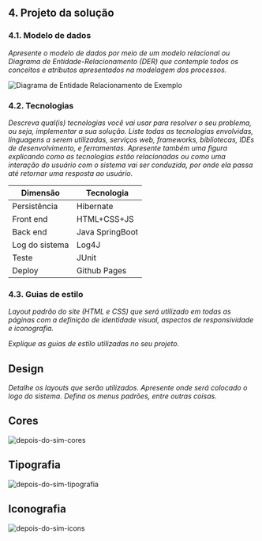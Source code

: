 ## 4. Projeto da solução

### 4.1. Modelo de dados

_Apresente o modelo de dados por meio de um modelo relacional ou Diagrama de Entidade-Relacionamento (DER) que contemple todos os conceitos e atributos apresentados na modelagem dos processos._ 

![Diagrama de Entidade Relacionamento de Exemplo](images/MER_atualizado.png "Diagrama de Entidade Relacionamento de Exemplo")

### 4.2. Tecnologias

_Descreva qual(is) tecnologias você vai usar para resolver o seu problema, ou seja, implementar a sua solução. Liste todas as tecnologias envolvidas, linguagens a serem utilizadas, serviços web, frameworks, bibliotecas, IDEs de desenvolvimento, e ferramentas. Apresente também uma figura explicando como as tecnologias estão relacionadas ou como uma interação do usuário com o sistema vai ser conduzida, por onde ela passa até retornar uma resposta ao usuário._

| **Dimensão**   | **Tecnologia**  |
| ---            | ---             |
| Persistência   | Hibernate       |
| Front end      | HTML+CSS+JS     |
| Back end       | Java SpringBoot |
| Log do sistema | Log4J           |
| Teste          | JUnit           |
| Deploy         | Github Pages    |


### 4.3. Guias de estilo

_Layout padrão do site (HTML e CSS) que será utilizado em todas as páginas com a definição de identidade visual, aspectos de responsividade e iconografia._

_Explique as guias de estilo utilizadas no seu projeto._

## Design

_Detalhe os layouts que serão utilizados. Apresente onde será colocado o logo do sistema. Defina os menus padrões, entre outras coisas._


## Cores

![depois-do-sim-cores](https://github.com/ICEI-PUC-Minas-PMGES-TI/pmg-es-2023-2-ti2-3687100-depois-do-sim/assets/123561984/e4eacfad-307c-4464-ad97-e3233dc3a6a0)


## Tipografia

![depois-do-sim-tipografia](https://github.com/ICEI-PUC-Minas-PMGES-TI/pmg-es-2023-2-ti2-3687100-depois-do-sim/assets/123561984/5cfbb91f-8656-46e4-a23f-b8a93f8c570e)


## Iconografia

![depois-do-sim-icons](https://github.com/ICEI-PUC-Minas-PMGES-TI/pmg-es-2023-2-ti2-3687100-depois-do-sim/assets/123561984/e71c6e59-a6bb-4fb9-9443-8c4b179c3542)
